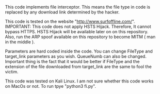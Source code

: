 This code implements file interceptor. This means the file type in code is replaced by any download link determined by the hacker.

This code is tested on the website "http://www.surfoffline.com/". 
IMPORTANT: This code does not apply HSTS Hijack. Therefore, It cannot bypass HTTPS. HSTS Hijack will be available later on on this repository.
Also, run the ARP spoof available on this repository to become MITM ( man in the middle ).

Parameters are hard coded inside the code. You can change FileType and target_link parameters as you wish. QueueNumb can also be changed.
Important thing is the fact that it would be better if FileType and the extension of the file downloaded from target_link are the same to fool the victim.

This code was tested on Kali Linux. I am not sure whether this code works on MacOs or not.
To run tpye "python3 fi.py".

